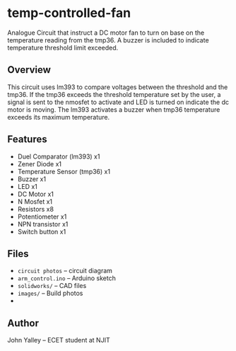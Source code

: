# temp-controlled-fan
Analogue Circuit that instruct a DC motor fan to turn on base on the temperature reading from the tmp36. A buzzer is included to indicate temperature threshold limit exceeded.

## Overview
This circuit uses lm393 to compare voltages between the threshold and the tmp36. If the tmp36 exceeds the threshold temperature set by the user, a signal is sent to the nmosfet to activate and LED is turned on indicate the dc motor is moving. The lm393 activates a buzzer when tmp36 temperature exceeds its maximum temperature. 

## Features
- Duel Comparator (lm393) x1
- Zener Diode x1
- Temperature Sensor (tmp36) x1
- Buzzer x1
- LED x1
- DC Motor x1
- N Mosfet x1
- Resistors x8
- Potentiometer x1
- NPN transistor x1
- Switch button x1

## Files
- `circuit photos` – circuit diagram
- `arm_control.ino` – Arduino sketch
- `solidworks/` – CAD files
- `images/` – Build photos
- 

## Author
John Yalley – ECET student at NJIT
